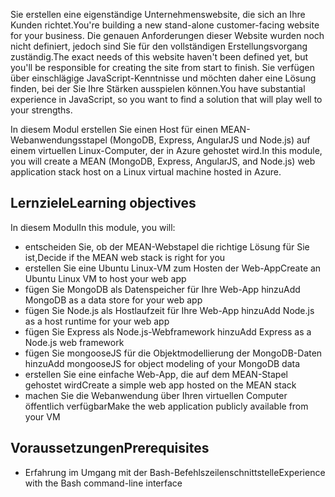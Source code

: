<span data-ttu-id="028a4-101">Sie erstellen eine eigenständige Unternehmenswebsite, die sich an Ihre Kunden richtet.</span><span class="sxs-lookup"><span data-stu-id="028a4-101">You're building a new stand-alone customer-facing website for your business.</span></span> <span data-ttu-id="028a4-102">Die genauen Anforderungen dieser Website wurden noch nicht definiert, jedoch sind Sie für den vollständigen Erstellungsvorgang zuständig.</span><span class="sxs-lookup"><span data-stu-id="028a4-102">The exact needs of this website haven't been defined yet, but you'll be responsible for creating the site from start to finish.</span></span> <span data-ttu-id="028a4-103">Sie verfügen über einschlägige JavaScript-Kenntnisse und möchten daher eine Lösung finden, bei der Sie Ihre Stärken ausspielen können.</span><span class="sxs-lookup"><span data-stu-id="028a4-103">You have substantial experience in JavaScript, so you want to find a solution that will play well to your strengths.</span></span>

<span data-ttu-id="028a4-104">In diesem Modul erstellen Sie einen Host für einen MEAN-Webanwendungsstapel (MongoDB, Express, AngularJS und Node.js) auf einem virtuellen Linux-Computer, der in Azure gehostet wird.</span><span class="sxs-lookup"><span data-stu-id="028a4-104">In this module, you will create a MEAN (MongoDB, Express, AngularJS, and Node.js) web application stack host on a Linux virtual machine hosted in Azure.</span></span>

## <a name="learning-objectives"></a><span data-ttu-id="028a4-105">Lernziele</span><span class="sxs-lookup"><span data-stu-id="028a4-105">Learning objectives</span></span>

<span data-ttu-id="028a4-106">In diesem Modul</span><span class="sxs-lookup"><span data-stu-id="028a4-106">In this module, you will:</span></span>

- <span data-ttu-id="028a4-107">entscheiden Sie, ob der MEAN-Webstapel die richtige Lösung für Sie ist,</span><span class="sxs-lookup"><span data-stu-id="028a4-107">Decide if the MEAN web stack is right for you</span></span>
- <span data-ttu-id="028a4-108">erstellen Sie eine Ubuntu Linux-VM zum Hosten der Web-App</span><span class="sxs-lookup"><span data-stu-id="028a4-108">Create an Ubuntu Linux VM to host your web app</span></span>
- <span data-ttu-id="028a4-109">fügen Sie MongoDB als Datenspeicher für Ihre Web-App hinzu</span><span class="sxs-lookup"><span data-stu-id="028a4-109">Add MongoDB as a data store for your web app</span></span>
- <span data-ttu-id="028a4-110">fügen Sie Node.js als Hostlaufzeit für Ihre Web-App hinzu</span><span class="sxs-lookup"><span data-stu-id="028a4-110">Add Node.js as a host runtime for your web app</span></span>
- <span data-ttu-id="028a4-111">fügen Sie Express als Node.js-Webframework hinzu</span><span class="sxs-lookup"><span data-stu-id="028a4-111">Add Express as a Node.js web framework</span></span>
- <span data-ttu-id="028a4-112">fügen Sie mongooseJS für die Objektmodellierung der MongoDB-Daten hinzu</span><span class="sxs-lookup"><span data-stu-id="028a4-112">Add mongooseJS for object modeling of your MongoDB data</span></span>
- <span data-ttu-id="028a4-113">erstellen Sie eine einfache Web-App, die auf dem MEAN-Stapel gehostet wird</span><span class="sxs-lookup"><span data-stu-id="028a4-113">Create a simple web app hosted on the MEAN stack</span></span>
- <span data-ttu-id="028a4-114">machen Sie die Webanwendung über Ihren virtuellen Computer öffentlich verfügbar</span><span class="sxs-lookup"><span data-stu-id="028a4-114">Make the web application publicly available from your VM</span></span>

## <a name="prerequisites"></a><span data-ttu-id="028a4-115">Voraussetzungen</span><span class="sxs-lookup"><span data-stu-id="028a4-115">Prerequisites</span></span>

- <span data-ttu-id="028a4-116">Erfahrung im Umgang mit der Bash-Befehlszeilenschnittstelle</span><span class="sxs-lookup"><span data-stu-id="028a4-116">Experience with the Bash command-line interface</span></span>